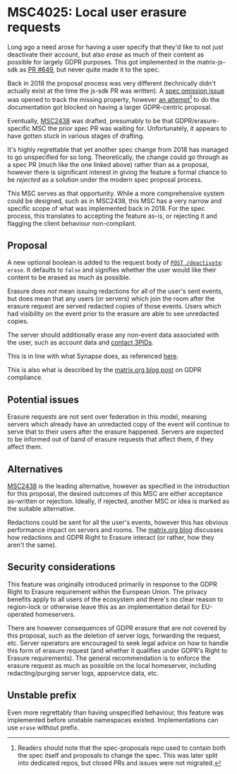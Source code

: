# MSC4025: Local user erasure requests

Long ago a need arose for having a user specify that they'd like to not just deactivate their account,
but also *erase* as much of their content as possible for largely GDPR purposes. This got implemented
in the matrix-js-sdk as [PR #649](https://github.com/matrix-org/matrix-js-sdk/pull/649), but never
quite made it to the spec.

Back in 2018 the proposal process was very different (technically didn't actually exist at the time
the js-sdk PR was written). A [spec omission issue](https://github.com/matrix-org/matrix-spec/issues/297)
was opened to track the missing property, however [an attempt](https://github.com/matrix-org/matrix-spec-proposals/pull/1290)[^1]
to do the documentation got blocked on having a larger GDPR-centric proposal.

Eventually, [MSC2438](https://github.com/matrix-org/matrix-spec-proposals/pull/2438) was drafted,
presumably to be that GDPR/erasure-specific MSC the prior spec PR was waiting for. Unfortunately, it
appears to have gotten stuck in various stages of drafting.

It's highly regrettable that yet another spec change from 2018 has managed to go unspecified for so
long. Theoretically, the change could go through as a spec PR (much like the one linked above) rather
than as a proposal, however there is significant interest in giving the feature a formal chance to be
*rejected* as a solution under the modern spec proposal process.

This MSC serves as that opportunity. While a more comprehensive system could be designed, such as in
MSC2438, this MSC has a very narrow and specific scope of what was implemented back in 2018. For the
spec process, this translates to accepting the feature as-is, or rejecting it and flagging the client
behaviour non-compliant.

## Proposal

A new optional boolean is added to the request body of [`POST /deactivate`](https://spec.matrix.org/v1.7/client-server-api/#post_matrixclientv3accountdeactivate):
`erase`. It defaults to `false` and signifies whether the user would like their content to be erased
as much as possible.

Erasure does *not* mean issuing redactions for all of the user's sent events, but does mean that any
users (or servers) which join the room after the erasure request are served redacted copies of those
events. Users which had visibility on the event prior to the erasure are able to see unredacted copies.

The server should additionally erase any non-event data associated with the user, such as account
data and [contact 3PIDs](https://spec.matrix.org/v1.7/client-server-api/#adding-account-administrative-contact-information).

This is in line with what Synapse does, as referenced [here](https://github.com/matrix-org/synapse/issues/8185).

This is also what is described by the [matrix.org blog post](https://matrix.org/blog/2018/05/08/gdpr-compliance-in-matrix)
on GDPR compliance.

## Potential issues

Erasure requests are not sent over federation in this model, meaning servers which already have an
unredacted copy of the event will continue to serve that to their users after the erasure happened.
Servers are expected to be informed out of band of erasure requests that affect them, if they affect
them.

## Alternatives

[MSC2438](https://github.com/matrix-org/matrix-spec-proposals/pull/2438) is the leading alternative,
however as specified in the introduction for this proposal, the desired outcomes of this MSC are either
acceptance as-written or rejection. Ideally, if rejected, another MSC or idea is marked as the suitable
alternative.

Redactions could be sent for all the user's events, however this has obvious performance impact on
servers and rooms. The [matrix.org blog](https://matrix.org/blog/2018/05/08/gdpr-compliance-in-matrix)
discusses how redactions and GDPR Right to Erasure interact (or rather, how they aren't the same).

## Security considerations

This feature was originally introduced primarily in response to the GDPR Right to Erasure requirement
within the European Union. The privacy benefits apply to all users of the ecosystem and there's no clear
reason to region-lock or otherwise leave this as an implementation detail for EU-operated homeservers.

There are however consequences of GDPR erasure that are not covered by this proposal, such as the
deletion of server logs, forwarding the request, etc. Server operators are encouraged to seek legal
advice on how to handle this form of erasure request (and whether it qualifies under GDPR's Right to
Erasure requirements). The general recommendation is to enforce the erasure request as much as possible
on the local homeserver, including redacting/purging server logs, appservice data, etc.

## Unstable prefix

Even more regrettably than having unspecified behaviour, this feature was implemented before unstable
namespaces existed. Implementations can use `erase` without prefix.

<!-- Footnotes below here (github draws this as a real line in the rendered view) -->

[^1]: Readers should note that the spec-proposals repo used to contain both the spec itself and proposals
to change the spec. This was later split into dedicated repos, but closed PRs and issues were not migrated.
